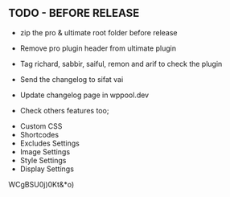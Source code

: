 


TODO - BEFORE RELEASE
--------------------
* zip the pro & ultimate root folder before release
* Remove pro plugin header from ultimate plugin

* Tag richard, sabbir, saiful, remon and arif to check the plugin
* Send the changelog to sifat vai
* Update changelog page in wppool.dev

* Check others features too;
- Custom CSS
- Shortcodes
- Excludes Settings
- Image Settings
- Style Settings
- Display Settings

WCgBSU0j)0Kt&*o)